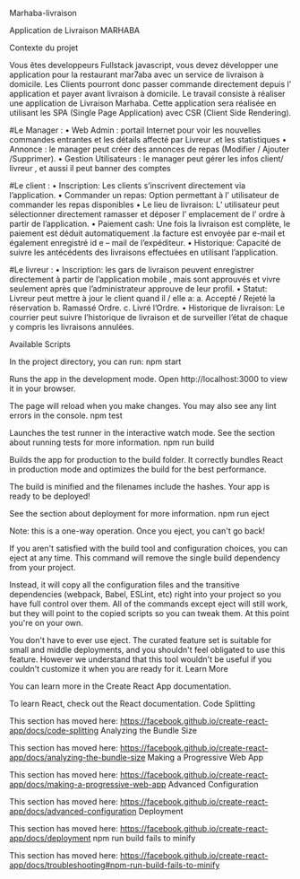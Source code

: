 Marhaba-livraison

Application de Livraison MARHABA

Contexte du projet

Vous êtes developpeurs Fullstack javascript, vous devez développer une application pour la restaurant mar7aba avec un service de livraison à domicile. Les Clients pourront donc passer commande directement depuis l’ application et payer avant livraison à domicile. Le travail consiste à réaliser une application de Livraison Marhaba. Cette application sera réalisée en utilisant les SPA (Single Page Application) avec CSR (Client Side Rendering).

#Le Manager :
• Web Admin : portail Internet pour voir les nouvelles commandes entrantes et les détails affecté par Livreur .et les statistiques • Annonce : le manager peut créer des annonces de repas (Modifier / Ajouter /Supprimer). • Gestion Utilisateurs : le manager peut gérer les infos client/ livreur , et aussi il peut banner des comptes

#Le client :
• Inscription: Les clients s’inscrivent directement via l’application. • Commander un repas: Option permettant à l’ utilisateur de commander les repas disponibles • Le lieu de livraison: L’ utilisateur peut sélectionner directement ramasser et déposer l’ emplacement de l’ ordre à partir de l’application. • Paiement cash: Une fois la livraison est complète, le paiement est déduit automatiquement .la facture est envoyée par e-mail et également enregistré id e – mail de l’expéditeur. • Historique: Capacité de suivre les antécédents des livraisons effectuées en utilisant l’application.


#Le livreur :
• Inscription: les gars de livraison peuvent enregistrer directement à partir de l’application mobile , mais sont approuvés et vivre seulement après que l’administrateur approuve de leur profil. • Statut: Livreur peut mettre à jour le client quand il / elle a: a. Accepté / Rejeté la réservation b. Ramassé Ordre. c. Livré l’Ordre. • Historique de livraison: Le courrier peut suivre l’historique de livraison et de surveiller l’état de chaque y compris les livraisons annulées.

Available Scripts

In the project directory, you can run:
npm start

Runs the app in the development mode.
Open http://localhost:3000 to view it in your browser.

The page will reload when you make changes.
You may also see any lint errors in the console.
npm test

Launches the test runner in the interactive watch mode.
See the section about running tests for more information.
npm run build

Builds the app for production to the build folder.
It correctly bundles React in production mode and optimizes the build for the best performance.

The build is minified and the filenames include the hashes.
Your app is ready to be deployed!

See the section about deployment for more information.
npm run eject

Note: this is a one-way operation. Once you eject, you can't go back!

If you aren't satisfied with the build tool and configuration choices, you can eject at any time. This command will remove the single build dependency from your project.

Instead, it will copy all the configuration files and the transitive dependencies (webpack, Babel, ESLint, etc) right into your project so you have full control over them. All of the commands except eject will still work, but they will point to the copied scripts so you can tweak them. At this point you're on your own.

You don't have to ever use eject. The curated feature set is suitable for small and middle deployments, and you shouldn't feel obligated to use this feature. However we understand that this tool wouldn't be useful if you couldn't customize it when you are ready for it.
Learn More

You can learn more in the Create React App documentation.

To learn React, check out the React documentation.
Code Splitting

This section has moved here: https://facebook.github.io/create-react-app/docs/code-splitting
Analyzing the Bundle Size

This section has moved here: https://facebook.github.io/create-react-app/docs/analyzing-the-bundle-size
Making a Progressive Web App

This section has moved here: https://facebook.github.io/create-react-app/docs/making-a-progressive-web-app
Advanced Configuration

This section has moved here: https://facebook.github.io/create-react-app/docs/advanced-configuration
Deployment

This section has moved here: https://facebook.github.io/create-react-app/docs/deployment
npm run build fails to minify

This section has moved here: https://facebook.github.io/create-react-app/docs/troubleshooting#npm-run-build-fails-to-minify
